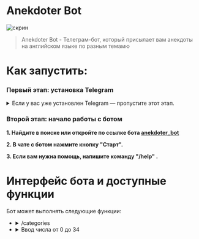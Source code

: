<h1>Anekdoter Bot</h1>
<p><img src="https://yt3.ggpht.com/a/AGF-l7-lgnNSPoXnNAz85aZLCcdBJT4qYB0OWCI6Vw=s900-c-k-c0xffffffff-no-rj-mo" alt="скрин"></p>
<blockquote>
<p>Anekdoter Bot - Телеграм-бот, который присылает вам анекдоты на английском языке по разным темамю</p>
</blockquote>
<h1 id="-">Как запустить:</h1>
<h3 id="-python-"><strong>Первый этап: установка Telegram</strong></h3>
<details><summary><id="-python3-pygame-">Если у вас уже установлен Telegram — пропустите этот этап.</summary>
<p><strong>1. Скачайте Telegram с официального <a href="https://tlgrm.ru/">сайта</a> и установите его.</strong> 
<p><strong>2. Зарегистрируйтесь в Telegram или войдите в уже существующий аккаунт.</strong></p>
</blockquote>
</details>
<h3><strong>Второй этап: начало работы с ботом</strong></h3>
<p><strong>1. Найдите в поиске или откройте по ссылке бота <a href="https://t.me/anekdoter_bot">anekdoter_bot</a></strong></p>
<p><strong>2. В чате с ботом нажмите кнопку "Старт".</strong></p>
<p><strong>3. Если вам нужна помощь, напишите команду "/help" .</strong></p>
<h1 id="-"><strong>Интерфейс бота и доступные функции</strong></h1>
<p>Бот может выполнять следующие функции:</p>
<ul>
<li><details><summary>/categories</summary>
  <p>При вводе этой команды вам придет список всеx категорий анекдотов</p>
<img src="https://c.radikal.ru/c00/2105/3a/fc53787a68cd.png" alt="скрин"></li>
  </details>
<li><details><summary>Ввод числа от 0 до 34</summary>
<p>При вводе числа вам придет рандомный анекдот с тематикой, соответствующей введенному номеру.</p>
<p>Можно вводить любые числа, бот просто посчитает остаток от деления на 35)</p>
<p><img src="https://d.radikal.ru/d15/2105/18/b3a4b814db03.png" alt="скрин"></p></li>
  </details>
</details>
</ul>
